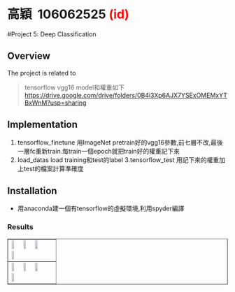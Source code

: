 # 高穎  106062525 <span style="color:red">(id)</span>

#Project 5: Deep Classification

## Overview
The project is related to 
> tensorflow
> vgg16
model和權重如下
https://drive.google.com/drive/folders/0B4i3Xp6AJX7YSExOMEMxYTBxWnM?usp=sharing

## Implementation
1. tensorflow_finetune
	用ImageNet pretrain好的vgg16參數,前七層不改,最後一層fc重新train.每train一個epoch就把train好的權重記下來
2. load_datas
	load training和test的label
3.tensorflow_test
	用記下來的權重加上test的檔案計算準確度


## Installation
* 用anaconda建一個有tensorflow的虛擬環境,利用spyder編譯

### Results

<table border=1>
<tr>
<td>
<img src="placeholder.jpg" width="24%"/>
<img src="placeholder.jpg"  width="24%"/>
<img src="placeholder.jpg" width="24%"/>
<img src="placeholder.jpg" width="24%"/>
</td>
</tr>

<tr>
<td>
<img src="placeholder.jpg" width="24%"/>
<img src="placeholder.jpg"  width="24%"/>
<img src="placeholder.jpg" width="24%"/>
<img src="placeholder.jpg" width="24%"/>
</td>
</tr>

</table>


